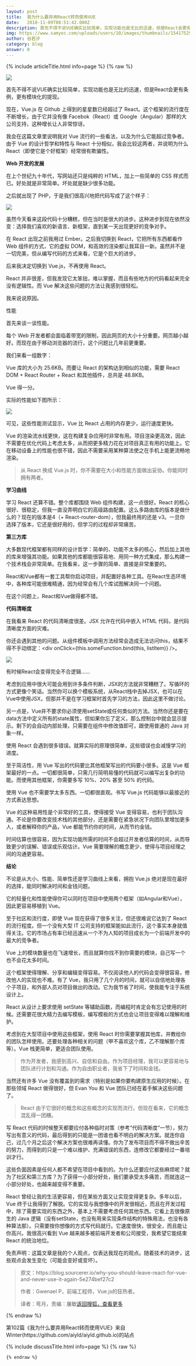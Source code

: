```yaml
---
layout: post
title:  我为什么要弃用React转而使用VUE
date:   2018-11-09T08:51:42.000Z
description: 首先不得不说VUE确实比较简单，实现功能也是无比的迅速，但是React会更有条例，更有模块化的提现。现在，Vue.js 在 Github 上得到的星星数已经超过...
img: https://www.samyoc.com/uploads/users/10/images/thumbnails/1541752941948.jpg
author: 谷若汐
category: blog
answer: 0
---
```

<div class="article-root">
  <div class="article">
    {% include articleTitle.html info=page %}
    {% raw %}
    <div class="article-content"><p><img class="thumb-img" src="https://www.samyoc.com/uploads/users/10/images/1541752941948.jpg" style="max-width:100%" /></p>

<p>首先不得不说VUE确实比较简单，实现功能也是无比的迅速，但是React会更有条例，更有模块化的提现。</p>

<p>现在，Vue.js 在 Github 上得到的星星数已经超过了 React。这个框架的流行度在不断增长，由于它并没有像 Facebok（React）或 Google（Angular）那样的大公司支持，这种增长让人非常惊讶。</p>

<p>我会在这篇文章里说明我对 Vue 流行的一些看法，以及为什么它能超过竞争者。由于 Vue 的设计哲学和特性与 React 十分相似，我会比较这两者，并说明为什么 React（即使它是个好框架）经常很有欺骗性。</p>

<p><strong>Web 开发的发展</strong></p>

<p>在上个世纪九十年代，写网站还只是纯粹的 HTML，加上一些简单的 CSS 样式而已。好处就是非常简单。坏处就是缺少很多功能。</p>

<p>之后就出现了 PHP，于是我们很高兴地把代码写成了这个样子：</p>

<p><img class="thumb-img" src="https://www.samyoc.com/uploads/users/10/images/1541753493837.png" style="max-width:100%" /></p>

<p>虽然今天看来这段代码十分糟糕，但在当时是很大的进步。这种进步到现在依然没变：选择我们喜欢的新语言、新框架，直到某一天出现更好的竞争对手。</p>

<p>在 React 出现之前我用过 Ember。之后我切换到 React，它把所有东西都看作 Web 组件的方式，它的虚拟 DOM，和高效的渲染都让我耳目一新。虽然并不是一切完美，但从编写代码的方式来看，它是个巨大的进步。</p>

<p>后来我决定切换到 Vue.js，不再使用 React。</p>

<p>React 并非很差，但我发现它太笨拙，难以掌握，而且有些地方的代码看起来完全没有逻辑性。而 Vue 解决这些问题的方法让我感到很轻松。</p>

<p>我来说说原因。</p>

<p>性能</p>

<p>首先来谈一谈性能。</p>

<p>每个 Web 开发者都会面临着带宽的限制，因此网页的大小十分重要。网页越小越好。而现在由于移动浏览器的流行，这个问题比几年前更重要。</p>

<p>我们来看一组数字：</p>

<p>Vue 库的大小为 25.6KB。而要让 React 的架构达到相似的功能，需要 React DOM + React Router + React 和其他插件，总共是 48.8KB。</p>

<p>Vue 得一分。</p>

<p>实际的性能如下图所示：</p>

<p><img class="thumb-img" src="https://www.samyoc.com/uploads/users/10/images/1541753406338.jpg" style="max-width:100%" /></p>

<p>可见，这些性能测试显示，Vue 比 React 占用的内存更少，运行速度更快。</p>

<p>Vue 的渲染流水线更快，这在构建复杂应用时非常有用。项目渲染更高效，因此不需要在优化代码上考虑太多，从而把更多精力花在对项目真正有用的功能上。它在移动设备上的性能也很不错，因此不需要采用某种算法使之在手机上能更流畅地渲染。</p>

<blockquote>
<p>从 React 换成 Vue.js 时，你不需要在大小和性能方面做出妥协。你能同时拥有两者。</p>
</blockquote>

<p><strong>学习曲线</strong></p>

<p>学习 React 还算不错。整个库都围绕 Web 组件构建，这一点很好。React 的核心很好、很稳定，但我一直没弄明白它的高级路由配置。这么多路由库的版本是做什么的？现在的版本是4（+ React-router-dom），但我最终用的还是 v3。一旦你选择了版本，它还是很好用的，但学习的过程却非常痛苦。</p>

<p><strong>第三方库</strong></p>

<p>大多数现代框架都有同样的设计哲学：简单的、功能不太多的核心，然后加上其他的库来增强其功能。如果其他的库都能很容易地、用同一种方式集成，那么构建一个技术栈会非常简单。在我看来，这一步骤的简单、直接是非常重要的。</p>

<p>React和Vue都有一套工具帮你启动项目，并配置好各种工具。在React生态环境中，各种库可能很难精通，因为经常会有几个库试图解决同一个问题。</p>

<p>在这个问题上，React和Vue做得都不错。</p>

<p><strong>代码清晰度</strong></p>

<p>在我看来 React 的代码清晰度很差。JSX 允许在代码中嵌入 HTML 代码，是代码清晰度方面的灾难。</p>

<p>你还会遇到其他的问题。从组件模板中调用方法经常会造成无法访问this，结果不得不手动绑定：&lt;div onClick={this.someFunction.bind(this, listItem)} /&gt;。</p>

<p><img class="thumb-img" src="https://www.samyoc.com/uploads/users/10/images/1541753426979.jpg" style="max-width:100%" /></p>

<p>有时候React会变得完全不合逻辑&hellip;&hellip;</p>

<p>考虑到应用中很大可能会用到许多条件判断，JSX的方法就非常糟糕了。写循环的方式更像个笑话。当然你可以换个模板系统，从React栈中去掉JSX，也可以在Vue中使用JSX，但那并不是在学习框架时首先学习的方法，因此这里不做讨论。</p>

<p>另一点是，Vue并不要求你必须使用setState或任何类似的方法。当然你还是要在data方法中定义所有的state属性，但如果你忘了定义，那么控制台中就会显示提示。剩下的会自动内部处理，只需要在组件中修改值即可，跟使用普通的 Java 对象一样。</p>

<p>使用 React 会遇到很多错误。就算实际的原理很简单，这些错误也会减慢学习的进度。</p>

<p>至于简洁性，用 Vue 写出的代码要比其他框架写出的代码要小很多。这是 Vue 框架最好的一点。一切都很简单，只需几行简明易懂的代码就可以编写出复杂的功能。而使用其他框架，你需要多写 10%、20% 甚至 50% 的代码。</p>

<p>使用 Vue 也不需要学太多东西。一切都很直观。书写 Vue.js 代码能够以最接近的方式表达思想。</p>

<p>Vue 的这种易用性是个非常好的工具，使得接受 Vue 变得容易，也利于团队沟通。不论是你要改变技术栈的其他部分，还是需要在紧急状况下向团队里增加更多人，或者解释你的产品，Vue 都能节约你的时间，从而节约金钱。</p>

<p>时间估算也很容易，因为实现功能所需的时间不会超过开发者估算的时间，从而导致更少的误解、错误或乐观估计。Vue 需要理解的概念更少，使得与项目经理之间的沟通更容易。</p>

<p><strong>结论</strong></p>

<p>不论是从大小、性能、简单性还是学习曲线上来看，拥抱 Vue.js 绝对是现在最好的选择，能同时解决时间和金钱问题。</p>

<p>它的轻量化和性能使得你可以同时在项目中使用两个框架（如Angular和Vue），因此更容易移植到 Vue。</p>

<p>至于社区和流行度，即使 Vue 现在获得了很多关注，但还很难说它达到了 React 的流行程度。但一个没有大型 IT 公司支持的框架能如此流行，这个事实本身就值得关注。它的市场占有率已经迅速从一个不为人知的项目成长为一个前端开发中的最大的竞争者。</p>

<p>Vue 上的模块数量也在飞速增长，而且就算你找不到你需要的模块，自己写一个也不会花太多时间。</p>

<p>这个框架使得理解、分享和编辑变得容易。不仅阅读他人的代码会变得很容易，修改他人的实现也不难。有了 Vue，我只用了几个月的时间，就可以自信地处理各个子项目，和外部人员对项目做出的改动。它为我节省了时间，使我能专注于系统设计上。</p>

<p>React 从设计上要求使用 setState 等辅助函数，而编程时肯定会有忘记使用的时候。还需要花很大精力去编写模板，编写模板的方式也会让项目变得难以理解和维护。</p>

<p>考虑到在大型项目中使用这些框架，使用 React 时你需要掌握其他库，并教给你的团队怎样使用。还要处理各种相关的问题（甲不喜欢这个库，乙不理解那个库等）。Vue 栈更简单，更适合团队使用。</p>

<blockquote>
<p>作为开发者，我感到高兴、自信和自由。作为项目经理，我可以更容易地与团队进行计划和沟通。作为自由职业者，我省下了时间和金钱。</p>
</blockquote>

<p>当然还有许多 Vue 没有覆盖到的需求（特别是如果你要构建原生应用的时候）。在那些领域 React 做得很好，但 Evan You 和 Vue 团队已经在着手解决这些问题了。</p>

<blockquote>
<p>React 由于它很好的概念和这些概念的实现而流行。但现在看来，它的概念混乱得一团糟。</p>
</blockquote>

<p>写 React 代码的时候整天都要应付各种临时对策（参考&ldquo;代码清晰度&rdquo;一节），努力写出有意义的代码，最后得到的只能是一团谁也看不明白的解决方案。就连你自己，过几个月之后这个解决方案也很难再读懂。你为了发布项目而不得不做出辛苦的努力，而得到的只是一个难以维护、充满错误的东西，连修改它都要经过一番培训才行。</p>

<p>这些负面因素是任何人都不希望在项目中看到的。为什么还要应付这些麻烦呢？就为了社区和第三方库？为了获得一小部分好处，我们要承受太多痛苦，而就连这一小部分好处，也越来越变得不重要。</p>

<p>React 曾经让我的生活更容易，但在某些方面又让实现变得更复杂。多年以后，Vue 终于让我得到了解脱。它的实现与我想像中的开发很相近，而且在开发过程中，除了需要实现的东西之外，基本上不需要考虑任何其他东西。它看上去很像原生的 Java 逻辑（没有setState，也没有用来实现条件结构的特殊用法，也没有各种算法那）。只需要按你想像的方式写代码就行。它速度很快，很安全，而且能让你高兴。我很高兴看到 Vue 越来越多被前端开发者和公司接受，我希望它能结束 React 的统治地位。</p>

<p>免责声明：这篇文章是我的个人观点，仅表达我现在的观点。随着技术的进步，这些观点会发生变化（可能会变好或变坏）。</p>

<blockquote>
<p>原文：https://blog.sourcerer.io/why-you-should-leave-react-for-vue-and-never-use-it-again-5e274bef27c2</p>

<p>作者：Gwenael P，前端工程师，Vue.js的狂热者。</p>

<p>译者：弯月，责编：屠敏<a href="https://link.juejin.im/?target=%2F%2Fwww.sohu.com%2F%3Fstrategyid%3D00001%20" id="backsohucom" rel="nofollow noopener noreferrer" target="_blank" title="点击进入搜狐首页">返回搜狐，查看更多</a></p>
</blockquote>
</div>
    {% endraw %}
  </div>
  <p class="winter_mark">第102篇《我为什么要弃用React转而使用VUE》来自Winter(https://github.com/aiyld/aiyld.github.io)的站点</p>
  <div class="discuss-wrapper">
    {% include discussTitle.html info=page %}
    {% raw %}
    
    {% endraw %}
  </div>
<div>
